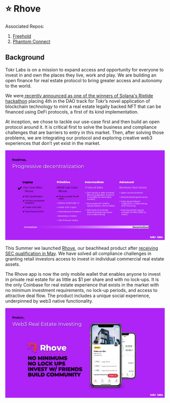 # ⭐ Rhove

Associated Repos:
1. [Freehold](https://github.com/Tokr-Labs/freehold)
2. [Phantom Connect](https://github.com/Tokr-Labs/phantom-connect)

## Background

Tokr Labs is on a mission to expand access and opportunity for everyone to invest in and own the places they live, work and play. We are building an open finance for real estate protocol to bring greater access and autonomy to the world.&#x20;

We were[ recently announced as one of the winners of Solana's Riptide hackathon](https://twitter.com/solana/status/1514364456867962885) placing 4th in the DAO track for Tokr’s novel application of blockchain technology to mint a real estate legally backed NFT that can be financed using DeFi protocols, a first of its kind implementation.

At inception, we chose to tackle our use-case first and then build an open protocol around it. It is critical first to solve the business and compliance challenges that are barriers to entry in this market. Then, after solving those problems, we are integrating our protocol and exploring creative web3 experiences that don’t yet exist in the market.

![Tokr Labs Roadmap](<.gitbook/assets/Screen Shot 2022-08-15 at 9.06.00 AM.png>)

This Summer we launched [Rhove](https://rhove.com), our beachhead product after [receiving SEC qualification in May](https://www.sec.gov/Archives/edgar/data/0001883678/999999999422000179/xslQUALIFX01/primary\_doc.xml). We have solved all compliance challenges in granting retail investors access to invest in individual commercial real estate assets.&#x20;

The Rhove app is now the only mobile wallet that enables anyone to invest in private real estate for as little as $1 per share and with no lock-ups. It is the only Coinbase for real estate experience that exists in the market with no minimum investment requirements, no lock-up periods, and access to attractive deal flow. The product includes a unique social experience, underpinned by web3 native functionality.

![](<.gitbook/assets/Screen Shot 2022-08-16 at 12.51.27 PM.png>)

